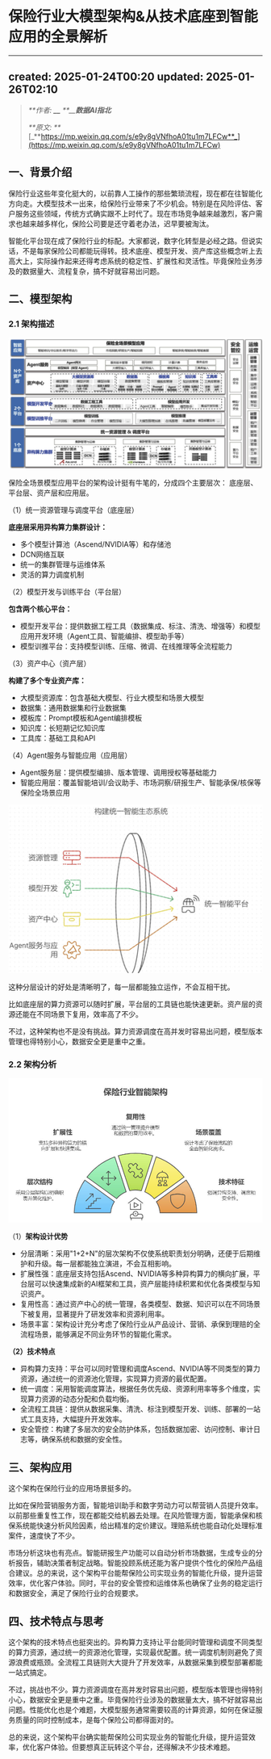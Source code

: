 # 保险行业大模型架构&从技术底座到智能应用的全景解析
* * *

created: 2025-01-24T00:20 updated: 2025-01-26T02:10
---------------------------------------------------

> _\*\*作者: **\_\_** \*\*\_\_**数据AI指北**_
> 
> _\*\*原文: \*\*_[_**https://mp.weixin.qq.com/s/e9y8gVNfhoA01tu1m7LFCw**_](https://mp.weixin.qq.com/s/e9y8gVNfhoA01tu1m7LFCw)

**一、背景介绍**
----------

保险行业这些年变化挺大的，以前靠人工操作的那些繁琐流程，现在都在往智能化方向走。大模型技术一出来，给保险行业带来了不少机会。特别是在风险评估、客户服务这些领域，传统方式确实跟不上时代了。现在市场竞争越来越激烈，客户需求也越来越多样化，保险公司要是还守着老办法，迟早要被淘汰。

智能化平台现在成了保险行业的标配。大家都说，数字化转型是必经之路。但说实话，不是每家保险公司都能玩得转。技术底座、模型开发、资产库这些概念听上去高大上，实际操作起来还得考虑系统的稳定性、扩展性和灵活性。毕竟保险业务涉及的数据量大、流程复杂，搞不好就容易出问题。

**二、模型架构**
----------

### **2.1 架构描述**

![](1_保险行业大模型架构&从技术底座到智能应用的全景解析_imag.jpg)

保险全场景模型应用平台的架构设计挺有牛笔的，分成四个主要层次： 底座层、平台层、资产层和应用层。

（1）统一资源管理与调度平台（底座层）

**底座层采用异构算力集群设计：**

*   多个模型计算池（Ascend/NVIDIA等）和存储池
*   DCN网络互联
*   统一的集群管理与运维体系
*   灵活的算力调度机制

（2）模型开发与训练平台（平台层）

**包含两个核心平台：**

*   模型开发平台：提供数据工程工具（数据集成、标注、清洗、增强等）和模型应用开发环境（Agent工具、智能编排、模型助手等）
*   模型训推平台：支持模型训练、压缩、微调、在线推理等全流程能力

（3）资产中心（资产层）

**构建了多个专业资产库：**

*   大模型资源库：包含基础大模型、行业大模型和场景大模型
*   数据集：通用数据集和行业数据集
*   模板库：Prompt模板和Agent编排模板
*   知识库：长短期记忆知识库
*   工具库：基础工具和API

（4）Agent服务与智能应用（应用层）

*   Agent服务层：提供模型编排、版本管理、调用授权等基础能力
*   智能应用层：覆盖智能培训/会议助手、市场洞察/研报生产、智能承保/核保等保险全场景应用

![](保险行业大模型架构&从技术底座到智能应用的全景解析_imag.jpg)

这种分层设计的好处是清晰明了，每一层都能独立运作，不会互相干扰。

比如底座层的算力资源可以随时扩展，平台层的工具链也能快速更新。资产层的资源还能在不同场景下复用，效率高了不少。

不过，这种架构也不是没有挑战。算力资源调度在高并发时容易出问题，模型版本管理也得特别小心，数据安全更是重中之重。

### **2.2 架构分析**

![](2_保险行业大模型架构&从技术底座到智能应用的全景解析_imag.jpg)

（1）**架构设计优势**

*   分层清晰：采用"1+2+N"的层次架构不仅使系统职责划分明确，还便于后期维护和升级。每一层都能独立演进，不会互相影响。
*   扩展性强：底座层支持包括Ascend、NVIDIA等多种异构算力的横向扩展，平台层可以快速集成新的AI框架和工具，资产层能持续积累和优化各类模型与知识资产。
*   复用性高：通过资产中心的统一管理，各类模型、数据、知识可以在不同场景下被复用，显著提升了研发效率和资源利用率。
*   场景丰富：架构设计充分考虑了保险行业从产品设计、营销、承保到理赔的全流程场景，能够满足不同业务环节的智能化需求。

**（2）技术特点**

*   异构算力支持：平台可以同时管理和调度Ascend、NVIDIA等不同类型的算力资源，通过统一的资源池化管理，实现算力资源的最优配置。
*   统一调度：采用智能调度算法，根据任务优先级、资源利用率等多个维度，实现算力资源的动态分配和负载均衡。
*   全流程工具链：提供从数据采集、清洗、标注到模型开发、训练、部署的一站式工具支持，大幅提升开发效率。
*   安全管控：构建了多层次的安全防护体系，包括数据加密、访问控制、审计日志等，确保系统和数据的安全性。

**三、架构应用**
----------

这个架构在保险行业的应用场景挺多的。

比如在保险营销服务方面，智能培训助手和数字劳动力可以帮营销人员提升效率。以前那些重复性工作，现在都能交给机器去处理。在风险管理方面，智能承保和核保系统能快速分析风险因素，给出精准的定价建议。理赔系统也能自动化处理标准案件，速度快了不少。

市场分析这块也有亮点。智能研报生产功能可以自动分析市场数据，生成专业的分析报告，辅助决策者制定战略。智能投顾系统还能为客户提供个性化的保险产品组合建议。总的来说，这个架构平台能帮保险公司实现业务的智能化升级，提升运营效率，优化客户体验。同时，平台的安全管控和运维体系也确保了业务的稳定运行和数据安全，满足了保险行业的合规要求。

**四、技术特点与思考**
-------------

这个架构的技术特点也挺突出的。异构算力支持让平台能同时管理和调度不同类型的算力资源，通过统一的资源池化管理，实现最优配置。统一调度机制则避免了资源浪费或瓶颈。全流程工具链则大大提升了开发效率，从数据采集到模型部署都能一站式搞定。

不过，挑战也不少。算力资源调度在高并发时容易出问题，模型版本管理也得特别小心，数据安全更是重中之重。毕竟保险行业涉及的数据量太大，搞不好就容易出问题。性能优化也是个难题，大模型服务通常需要较高的计算资源，如何在保证服务质量的同时控制成本，是每个保险公司都得面对的。

总的来说，这个架构平台确实能帮保险公司实现业务的智能化升级，提升运营效率，优化客户体验。但要想真正玩转这个平台，还得解决不少技术难题。
